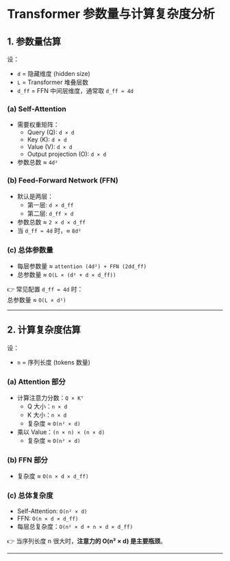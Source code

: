 # Transformer 参数量与计算复杂度分析

## 1. 参数量估算

设：
- `d` = 隐藏维度 (hidden size)
- `L` = Transformer 堆叠层数
- `d_ff` = FFN 中间层维度，通常取 `d_ff ≈ 4d`

### (a) Self-Attention
- 需要权重矩阵：
  - Query (Q): `d × d`
  - Key (K): `d × d`
  - Value (V): `d × d`
  - Output projection (O): `d × d`
- 参数总数 ≈ `4d²`

### (b) Feed-Forward Network (FFN)
- 默认是两层：
  - 第一层: `d × d_ff`
  - 第二层: `d_ff × d`
- 参数总数 ≈ `2 × d × d_ff`
- 当 `d_ff ≈ 4d` 时，≈ `8d²`

### (c) 总体参数量
- 每层参数量 ≈ `attention (4d²) + FFN (2dd_ff)`
- 总参数量 ≈ `O(L × (d² + d × d_ff))`

👉 常见配置 `d_ff = 4d` 时：  
总参数量 ≈ `O(L × d²)`

---

## 2. 计算复杂度估算

设：
- `n` = 序列长度 (tokens 数量)

### (a) Attention 部分
- 计算注意力分数：`Q × Kᵀ`  
  - Q 大小：`n × d`  
  - K 大小：`n × d`  
  - 复杂度 ≈ `O(n² × d)`
- 乘以 Value：`(n × n) × (n × d)`  
  - 复杂度 ≈ `O(n² × d)`

### (b) FFN 部分
- 复杂度 ≈ `O(n × d × d_ff)`

### (c) 总体复杂度
- Self-Attention: `O(n² × d)`
- FFN: `O(n × d × d_ff)`
- 每层总复杂度：`O(n² × d + n × d × d_ff)`

👉 当序列长度 n 很大时，**注意力的 O(n² × d) 是主要瓶颈**。

---